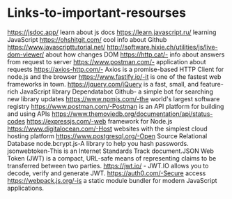 # Links-to-important-resourses

https://jsdoc.app/                learn about js docs
https://learn.javascript.ru/       learning JavaScript
https://ohshitgit.com/            cool info about Github
https://www.javascripttutorial.net/
http://software.hixie.ch/utilities/js/live-dom-viewer/ about how changes DOM
https://http.cat/- info about answers from request to server
https://www.postman.com/- application about requests
https://axios-http.com/- Axios is a promise-based HTTP Client for node.js and the browser
https://www.fastify.io/-it is one of the fastest web frameworks in town.
https://jquery.com/jQuery is a fast, small, and feature-rich JavaScript library
Dependatabot Github- a simple bot for searching new library updates
https://www.npmjs.com/-the world's largest software registry
https://www.postman.com/-Postman is an API platform for building and using APIs
https://www.themoviedb.org/documentation/api/status-codes
https://expressjs.com/-web framework for Node.js
https://www.digitalocean.com/-Host websites with the simplest cloud hosting platform
https://www.postgresql.org/-Open Source Relational Database
node.bcrypt.js-A library to help you hash passwords.
jsonwebtoken-This is an Internet Standards Track document.JSON Web Token (JWT) is a compact, URL-safe means of representing claims to be transferred between two parties.
https://jwt.io/ - JWT.IO allows you to decode, verify and generate JWT.
https://auth0.com/-Secure access
https://webpack.js.org/-is a static module bundler for modern JavaScript applications.
